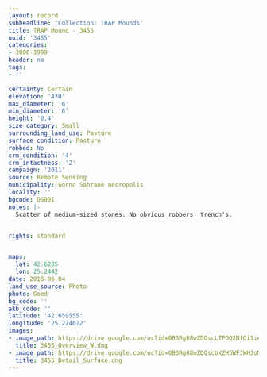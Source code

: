 ```yaml
---
layout: record
subheadline: 'Collection: TRAP Mounds'
title: TRAP Mound - 3455
uuid: '3455'
categories:
- 3000-3999
header: no
tags:
- ''

certainty: Certain
elevation: '430'
max_diameter: '6'
min_diameter: '6'
height: '0.4'
size_category: Small
surrounding_land_use: Pasture
surface_condition: Pasture
robbed: No
crm_condition: '4'
crm_intactness: '2'
campaign: '2011'
source: Remote Sensing
municipality: Gorno Sahrane necropolis
locality: ''
bgcode: DS001
notes: |-
  Scatter of medium-sized stones. No obvious robbers' trench's.


rights: standard


maps:
  lat: 42.6285
  lon: 25.2442
date: 2018-06-04
land_use_source: Photo
photo: Good
bg_code: ''
akb_code: ''
latitude: '42.659555'
longitude: '25.224072'
images:
- image_path: https://drive.google.com/uc?id=0B3Rg88wZDQscLTFOQ2NfQi1ieGc
  title: 3455_Overview_W.dng
- image_path: https://drive.google.com/uc?id=0B3Rg88wZDQscbXZHSWFJWHJoMlE
  title: 3455_Detail_Surface.dng
---
```

